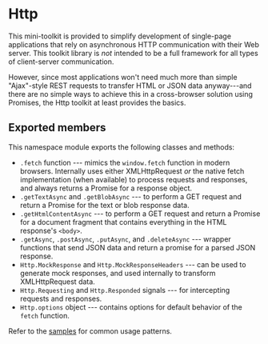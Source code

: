 # Http

This mini-toolkit is provided to simplify development of single-page applications that rely on asynchronous HTTP communication with their Web server. This toolkit library is *not* intended to be a full framework for all types of client-server communication.

However, since most applications won't need much more than simple "Ajax"-style REST requests to transfer HTML or JSON data anyway---and there are no simple ways to achieve this in a cross-browser solution using Promises, the Http toolkit at least provides the basics.

## Exported members
This namespace module exports the following classes and methods:

* `.fetch` function --- mimics the `window.fetch` function in modern browsers. Internally uses either XMLHttpRequest _or_ the native fetch implementation (when available) to process requests and responses, and always returns a Promise for a response object.
* `.getTextAsync` and `.getBlobAsync` --- to perform a GET request and return a Promise for the text or blob response data.
* `.getHtmlContentAsync` --- to perform a GET request and return a Promise for a document fragment that contains everything in the HTML response's `<body>`.
* `.getAsync`, `.postAsync`, `.putAsync`, and `.deleteAsync` --- wrapper functions that send JSON data and return a promise for a parsed JSON response.
* `Http.MockResponse` and `Http.MockResponseHeaders` --- can be used to generate mock responses, and used internally to transform XMLHttpRequest data.
* `Http.Requesting` and `Http.Responded` signals --- for intercepting requests and responses.
* `Http.options` object --- contains options for default behavior of the `fetch` function.

Refer to the [samples](#/samples/http) for common usage patterns.
